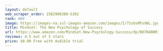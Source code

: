 ```yaml
---
layout: default 
﻿web_scraper_order: 1582906380-5302
rank: #84
image: https://images-na.ssl-images-amazon.com/images/I/71sbvMFxXWL.jpg
title: Mindset: The New Psychology of Success
url: https://www.amazon.com/Mindset-New-Psychology-Success/dp/B07N48NM33/ref=zg_mw_audible_84?_encoding=UTF8&psc=1&refRID=8A6QF3909XK0JHQBT5YX
reviews: 4.5 out of 5 stars
price: $0.00 Free with Audible trial
---
```

